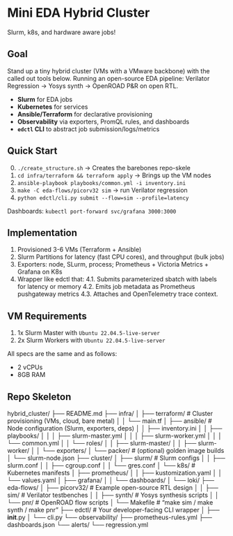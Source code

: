 # Mini EDA Hybrid Cluster
Slurm, k8s, and hardware aware jobs!

## Goal
Stand up a tiny hybrid cluster (VMs with a VMware backbone) with the called out tools below.
  Running an open-source EDA pipeline: Verilator Regression -> Yosys synth -> OpenROAD P&R on open RTL.
- **Slurm** for EDA jobs
- **Kubernetes** for services
- **Ansible/Terraform** for declarative provisioning
- **Observability** via exporters, PromQL rules, and dashboards
- **`edctl` CLI** to abstract job submission/logs/metrics

## Quick Start
0. `./create_structure.sh` -> Creates the barebones repo-skele
1. `cd infra/terraform && terraform apply` -> Brings up the VM nodes
2. `ansible-playbook playbooks/common.yml -i inventory.ini`
3. `make -C eda-flows/picorv32 sim` -> run Verilator regression
4. `python edctl/cli.py submit --flow=sim --profile=latency`

Dashboards: `kubectl port-forward svc/grafana 3000:3000`

## Implementation
1. Provisioned 3-6 VMs (Terraform + Ansible)
2. Slurm Partitions for latency (fast CPU cores), and throughput (bulk jobs)
3. Exporters: node, SLurm, process; Prometheus + Victoria Metrics + Grafana on K8s
4. Wrapper like edctl that:
4.1. Submits parameterized sbatch with labels for latency or memory
4.2. Emits job metadata as Prometheus pushgateway metrics
4.3. Attaches and OpenTelemetry trace context.

## VM Requirements
1. 1x Slurm Master with `Ubuntu 22.04.5-live-server`
2. 2x Slurm Workers with `Ubuntu 22.04.5-live-server`

All specs are the same and as follows:
- 2 vCPUs
- 8GB RAM


## Repo Skeleton

hybrid_cluster/
├── README.md
├── infra/
│   ├── terraform/          # Cluster provisioning (VMs, cloud, bare metal)
│   │   └── main.tf
│   ├── ansible/            # Node configuration (Slurm, exporters, deps)
│   │   ├── inventory.ini
│   │   ├── playbooks/
│   │   │   ├── slurm-master.yml
│   │   │   ├── slurm-worker.yml
│   │   │   └── common.yml
│   │   └── roles/
│   │       ├── slurm-master/
│   │       ├── slurm-worker/
│   │       └── exporters/
│   └── packer/             # (optional) golden image builds
│       └── slurm-node.json
├── cluster/
│   ├── slurm/              # Slurm configs
│   │   ├── slurm.conf
│   │   ├── cgroup.conf
│   │   └── gres.conf
│   └── k8s/                # Kubernetes manifests
│       ├── prometheus/
│       │   ├── kustomization.yaml
│       │   └── values.yaml
│       ├── grafana/
│       │   └── dashboards/
│       └── loki/
├── eda-flows/
│   ├── picorv32/           # Example open-source RTL design
│   │   ├── sim/            # Verilator testbenches
│   │   ├── synth/          # Yosys synthesis scripts
│   │   └── pnr/            # OpenROAD flow scripts
│   └── Makefile            # “make sim / make synth / make pnr”
├── edctl/                  # Your developer-facing CLI wrapper
│   ├── __init__.py
│   └── cli.py
└── observability/
    ├── prometheus-rules.yml
    ├── dashboards.json
    └── alerts/
        └── regression.yml

